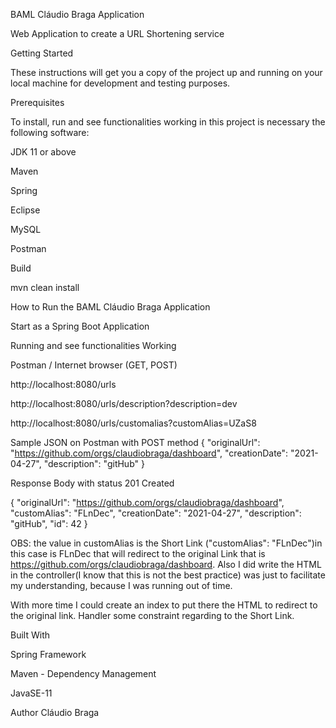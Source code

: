 BAML Cláudio Braga Application

Web Application to create a URL Shortening service


Getting Started


These instructions will get you a copy of the project up and running on your local machine for development and testing purposes.


Prerequisites

To install, run and see functionalities working in this project is necessary the following software:

JDK 11 or above

Maven

Spring

Eclipse

MySQL

Postman

Build

mvn clean install

How to Run the BAML Cláudio Braga Application

Start as a Spring Boot Application


Running and see functionalities Working

Postman / Internet browser (GET, POST)

http://localhost:8080/urls

http://localhost:8080/urls/description?description=dev

http://localhost:8080/urls/customalias?customAlias=UZaS8

Sample JSON on Postman with POST method
{
    "originalUrl": "https://github.com/orgs/claudiobraga/dashboard",
    "creationDate": "2021-04-27",
    "description": "gitHub"
}

Response Body with status 201 Created

{
    "originalUrl": "https://github.com/orgs/claudiobraga/dashboard",
    "customAlias": "FLnDec",
    "creationDate": "2021-04-27",
    "description": "gitHub",
    "id": 42
}



OBS: the value in customAlias is the Short Link ("customAlias": "FLnDec")in this case is FLnDec
that will redirect to the original Link that is https://github.com/orgs/claudiobraga/dashboard.
Also I did write the HTML in the controller(I know that this is not the best practice) was just to facilitate my understanding, because I was running out of time.

With more time I could create an index to put there the HTML to redirect to the original link.
Handler some constraint regarding to the Short Link.


Built With

Spring Framework

Maven - Dependency Management

JavaSE-11

Author
Cláudio Braga
